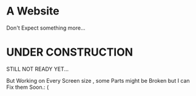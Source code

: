 # A Website
Don't Expect something more...

# UNDER CONSTRUCTION 
STILL NOT READY YET... 

But Working on Every Screen size , some Parts might be Broken but I can Fix them Soon.: (
